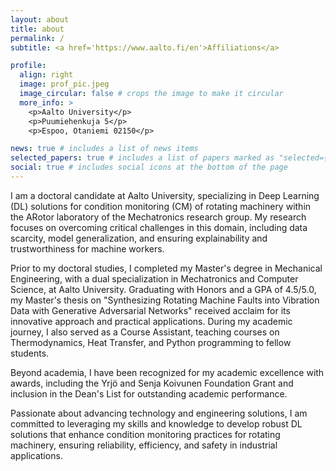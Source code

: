 ```yaml
---
layout: about
title: about
permalink: /
subtitle: <a href='https://www.aalto.fi/en'>Affiliations</a>

profile:
  align: right
  image: prof_pic.jpeg
  image_circular: false # crops the image to make it circular
  more_info: >
    <p>Aalto University</p>
    <p>Puumiehenkuja 5</p>
    <p>Espoo, Otaniemi 02150</p>

news: true # includes a list of news items
selected_papers: true # includes a list of papers marked as "selected={true}"
social: true # includes social icons at the bottom of the page
---
```


I am a doctoral candidate at Aalto University, specializing in Deep Learning (DL) solutions for condition monitoring (CM) of rotating machinery within the ARotor laboratory of the Mechatronics research group. My research focuses on overcoming critical challenges in this domain, including data scarcity, model generalization, and ensuring explainability and trustworthiness for machine workers.

Prior to my doctoral studies, I completed my Master's degree in Mechanical Engineering, with a dual specialization in Mechatronics and Computer Science, at Aalto University. Graduating with Honors and a GPA of 4.5/5.0, my Master's thesis on "Synthesizing Rotating Machine Faults into Vibration Data with Generative Adversarial Networks" received acclaim for its innovative approach and practical applications. During my academic journey, I also served as a Course Assistant, teaching courses on Thermodynamics, Heat Transfer, and Python programming to fellow students.

Beyond academia, I have been recognized for my academic excellence with awards, including the Yrjö and Senja Koivunen Foundation Grant and inclusion in the Dean's List for outstanding academic performance.

Passionate about advancing technology and engineering solutions, I am committed to leveraging my skills and knowledge to develop robust DL solutions that enhance condition monitoring practices for rotating machinery, ensuring reliability, efficiency, and safety in industrial applications.

